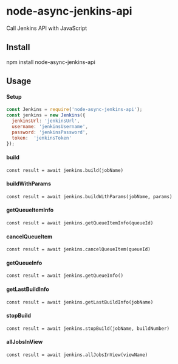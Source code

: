 # node-async-jenkins-api
Call Jenkins API with JavaScript

## Install
npm install node-async-jenkins-api

## Usage

#### Setup
```javascript
const Jenkins = require('node-async-jenkins-api');
const jenkins = new Jenkins({
  jenkinsUrl: 'jenkinsUrl',
  username: 'jenkinsUsername',
  password: 'jenkinsPassword',
  token:  'jenkinsToken'
});
```

#### build
``` 
const result = await jenkins.build(jobName)
```

#### buildWithParams
```
const result = await jenkins.buildWithParams(jobName, params)
```

#### getQueueItemInfo
```
const result = await jenkins.getQueueItemInfo(queueId)
```

#### cancelQueueItem
```
const result = await jenkins.cancelQueueItem(queueId)
```

#### getQueueInfo
```
const result = await jenkins.getQueueInfo()
```

#### getLastBuildInfo
```
const result = await jenkins.getLastBuildInfo(jobName)
```

#### stopBuild
```
const result = await jenkins.stopBuild(jobName, buildNumber)
```

#### allJobsInView
```
const result = await jenkins.allJobsInView(viewName)
```

